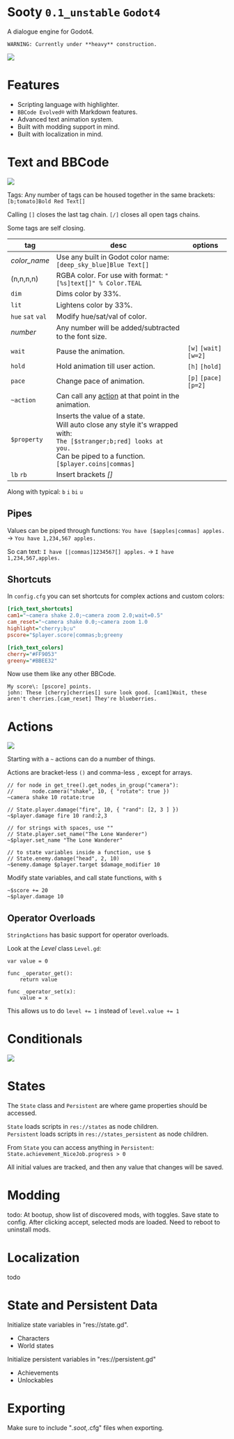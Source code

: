 # Sooty `0.1_unstable` `Godot4`
A dialogue engine for Godot4.

`WARNING: Currently under **heavy** construction.`

![](readme/code_preview.png)

# Features
- Scripting language with highlighter.
- `BBCode Evolved®` with Markdown features.
- Advanced text animation system.
- Built with modding support in mind.
- Built with localization in mind.

# Text and BBCode
![](readme/bbcode.png)

Tags:
Any number of tags can be housed together in the same brackets: `[b;tomato]Bold Red Text[]`

Calling `[]` closes the last tag chain. `[/]` closes all open tags chains.

Some tags are self closing.

|tag|desc|options|
|---|----|-------|
|*color_name*|Use any built in Godot color name: `[deep_sky_blue]Blue Text[]` ||
|(n,n,n,n)|RGBA color. For use with format: `"[%s]text[]" % Color.TEAL`||
|`dim`|Dims color by 33%.||
|`lit`|Lightens color by 33%.||
|`hue` `sat` `val`|Modify hue/sat/val of color.||
|*number*|Any number will be added/subtracted to the font size.||
|`wait`|Pause the animation.|`[w]` `[wait]` `[w=2]`|
|`hold`|Hold animation till user action.|`[h]` `[hold]`|
|`pace`|Change pace of animation.|`[p]` `[pace]` `[p=2]`|
|`~action`|Can call any [action](#action) at that point in the animation.||
|`$property`|Inserts the value of a state.<br>Will auto close any style it's wrapped with:<br>`The [$stranger;b;red] looks at you.`<br>Can be piped to a function. `[$player.coins\|commas]`||
|`lb` `rb`|Insert brackets *[]*||

Along with typical: `b` `i` `bi` `u`

## Pipes
Values can be piped through functions: `You have [$apples|commas] apples.` -> `You have 1,234,567 apples.`

So can text: `I have [|commas]1234567[] apples.` -> `I have 1,234,567,apples.`


## Shortcuts
In `config.cfg` you can set shortcuts for complex actions and custom colors:

```cfg
[rich_text_shortcuts]
cam1="~camera shake 2.0;~camera zoom 2.0;wait=0.5"
cam_reset="~camera shake 0.0;~camera zoom 1.0
highlight="cherry;b;u"
pscore="$player.score|commas;b;greeny

[rich_text_colors]
cherry="#FF9053"
greeny="#BBEE32"
```

Now use them like any other BBCode.

```
My score\: [pscore] points.
john: These [cherry]cherries[] sure look good. [cam1]Wait, these aren't cherries.[cam_reset] They're blueberries.
```

# Actions
![](readme/actions.png)

Starting with a `~` actions can do a number of things.

Actions are bracket-less `()` and comma-less `,` except for arrays.
```
// for node in get_tree().get_nodes_in_group("camera"):
//		node.camera("shake", 10, { "rotate": true })
~camera shake 10 rotate:true

// State.player.damage("fire", 10, { "rand": [2, 3 ] })
~$player.damage fire 10 rand:2,3

// for strings with spaces, use ""
// State.player.set_name("The Lone Wanderer")
~$player.set_name "The Lone Wanderer"

// to state variables inside a function, use $
// State.enemy.damage("head", 2, 10)
~$enemy.damage $player.target $damage_modifier 10
```

Modify state variables, and call state functions, with `$`
```
~$score += 20
~$player.damage 10
```

## Operator Overloads
`StringActions` has basic support for operator overloads.

Look at the *Level* class `Level.gd`:
```
var value = 0

func _operator_get():
	return value

func _operator_set(x):
	value = x
```
This allows us to do `level += 1` instead of `level.value += 1`

# Conditionals
![](readme/ifelse.png)

# States
The `State` class and `Persistent` are where game properties should be accessed.

`State` loads scripts in `res://states` as node children.  
`Persistent` loads scripts in `res://states_persistent` as node children.

From `State` you can access anything in `Persistent`: `State.achievement_NiceJob.progress > 0`

All initial values are tracked, and then any value that changes will be saved.

# Modding
todo: At bootup, show list of discovered mods, with toggles. Save state to config.
	After clicking accept, selected mods are loaded.
	Need to reboot to uninstall mods.

# Localization
todo

# State and Persistent Data
Initialize state variables in "res://state.gd".
- Characters
- World states

Initialize persistent variables in "res://persistent.gd"
- Achievements
- Unlockables

# Exporting
Make sure to include "*.soot,*.cfg" files when exporting.
